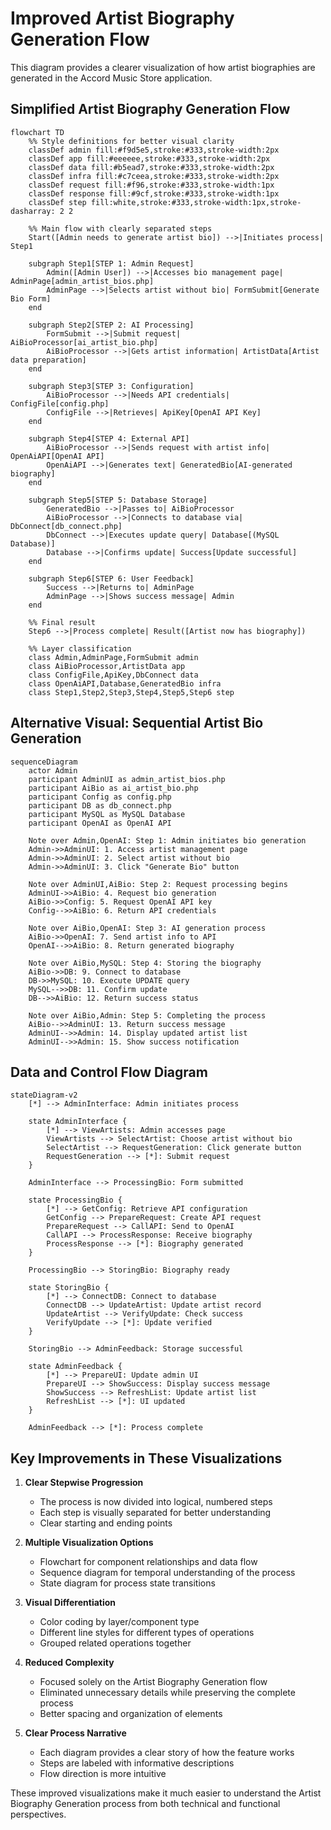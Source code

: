 # Improved Artist Biography Generation Flow

This diagram provides a clearer visualization of how artist biographies are generated in the Accord Music Store application.

## Simplified Artist Biography Generation Flow

```mermaid
flowchart TD
    %% Style definitions for better visual clarity
    classDef admin fill:#f9d5e5,stroke:#333,stroke-width:2px
    classDef app fill:#eeeeee,stroke:#333,stroke-width:2px
    classDef data fill:#b5ead7,stroke:#333,stroke-width:2px
    classDef infra fill:#c7ceea,stroke:#333,stroke-width:2px
    classDef request fill:#f96,stroke:#333,stroke-width:1px
    classDef response fill:#9cf,stroke:#333,stroke-width:1px
    classDef step fill:white,stroke:#333,stroke-width:1px,stroke-dasharray: 2 2
    
    %% Main flow with clearly separated steps
    Start([Admin needs to generate artist bio]) -->|Initiates process| Step1
    
    subgraph Step1[STEP 1: Admin Request]
        Admin([Admin User]) -->|Accesses bio management page| AdminPage[admin_artist_bios.php]
        AdminPage -->|Selects artist without bio| FormSubmit[Generate Bio Form]
    end
    
    subgraph Step2[STEP 2: AI Processing]
        FormSubmit -->|Submit request| AiBioProcessor[ai_artist_bio.php]
        AiBioProcessor -->|Gets artist information| ArtistData[Artist data preparation]
    end
    
    subgraph Step3[STEP 3: Configuration]
        AiBioProcessor -->|Needs API credentials| ConfigFile[config.php]
        ConfigFile -->|Retrieves| ApiKey[OpenAI API Key]
    end
    
    subgraph Step4[STEP 4: External API]
        AiBioProcessor -->|Sends request with artist info| OpenAiAPI[OpenAI API]
        OpenAiAPI -->|Generates text| GeneratedBio[AI-generated biography]
    end
    
    subgraph Step5[STEP 5: Database Storage]
        GeneratedBio -->|Passes to| AiBioProcessor
        AiBioProcessor -->|Connects to database via| DbConnect[db_connect.php]
        DbConnect -->|Executes update query| Database[(MySQL Database)]
        Database -->|Confirms update| Success[Update successful]
    end
    
    subgraph Step6[STEP 6: User Feedback]
        Success -->|Returns to| AdminPage
        AdminPage -->|Shows success message| Admin
    end
    
    %% Final result
    Step6 -->|Process complete| Result([Artist now has biography])
    
    %% Layer classification
    class Admin,AdminPage,FormSubmit admin
    class AiBioProcessor,ArtistData app
    class ConfigFile,ApiKey,DbConnect data
    class OpenAiAPI,Database,GeneratedBio infra
    class Step1,Step2,Step3,Step4,Step5,Step6 step
```

## Alternative Visual: Sequential Artist Bio Generation

```mermaid
sequenceDiagram
    actor Admin
    participant AdminUI as admin_artist_bios.php
    participant AiBio as ai_artist_bio.php
    participant Config as config.php
    participant DB as db_connect.php
    participant MySQL as MySQL Database
    participant OpenAI as OpenAI API
    
    Note over Admin,OpenAI: Step 1: Admin initiates bio generation
    Admin->>AdminUI: 1. Access artist management page
    Admin->>AdminUI: 2. Select artist without bio
    Admin->>AdminUI: 3. Click "Generate Bio" button
    
    Note over AdminUI,AiBio: Step 2: Request processing begins
    AdminUI->>AiBio: 4. Request bio generation
    AiBio->>Config: 5. Request OpenAI API key
    Config-->>AiBio: 6. Return API credentials
    
    Note over AiBio,OpenAI: Step 3: AI generation process
    AiBio->>OpenAI: 7. Send artist info to API
    OpenAI-->>AiBio: 8. Return generated biography
    
    Note over AiBio,MySQL: Step 4: Storing the biography
    AiBio->>DB: 9. Connect to database
    DB->>MySQL: 10. Execute UPDATE query
    MySQL-->>DB: 11. Confirm update
    DB-->>AiBio: 12. Return success status
    
    Note over AiBio,Admin: Step 5: Completing the process
    AiBio-->>AdminUI: 13. Return success message
    AdminUI-->>Admin: 14. Display updated artist list
    AdminUI-->>Admin: 15. Show success notification
```

## Data and Control Flow Diagram

```mermaid
stateDiagram-v2
    [*] --> AdminInterface: Admin initiates process
    
    state AdminInterface {
        [*] --> ViewArtists: Admin accesses page
        ViewArtists --> SelectArtist: Choose artist without bio
        SelectArtist --> RequestGeneration: Click generate button
        RequestGeneration --> [*]: Submit request
    }
    
    AdminInterface --> ProcessingBio: Form submitted
    
    state ProcessingBio {
        [*] --> GetConfig: Retrieve API configuration
        GetConfig --> PrepareRequest: Create API request
        PrepareRequest --> CallAPI: Send to OpenAI
        CallAPI --> ProcessResponse: Receive biography
        ProcessResponse --> [*]: Biography generated
    }
    
    ProcessingBio --> StoringBio: Biography ready
    
    state StoringBio {
        [*] --> ConnectDB: Connect to database
        ConnectDB --> UpdateArtist: Update artist record
        UpdateArtist --> VerifyUpdate: Check success
        VerifyUpdate --> [*]: Update verified
    }
    
    StoringBio --> AdminFeedback: Storage successful
    
    state AdminFeedback {
        [*] --> PrepareUI: Update admin UI
        PrepareUI --> ShowSuccess: Display success message
        ShowSuccess --> RefreshList: Update artist list
        RefreshList --> [*]: UI updated
    }
    
    AdminFeedback --> [*]: Process complete
```

## Key Improvements in These Visualizations

1. **Clear Stepwise Progression**
   - The process is now divided into logical, numbered steps
   - Each step is visually separated for better understanding
   - Clear starting and ending points

2. **Multiple Visualization Options**
   - Flowchart for component relationships and data flow
   - Sequence diagram for temporal understanding of the process
   - State diagram for process state transitions

3. **Visual Differentiation**
   - Color coding by layer/component type
   - Different line styles for different types of operations
   - Grouped related operations together

4. **Reduced Complexity**
   - Focused solely on the Artist Biography Generation flow
   - Eliminated unnecessary details while preserving the complete process
   - Better spacing and organization of elements

5. **Clear Process Narrative**
   - Each diagram provides a clear story of how the feature works
   - Steps are labeled with informative descriptions
   - Flow direction is more intuitive

These improved visualizations make it much easier to understand the Artist Biography Generation process from both technical and functional perspectives. 